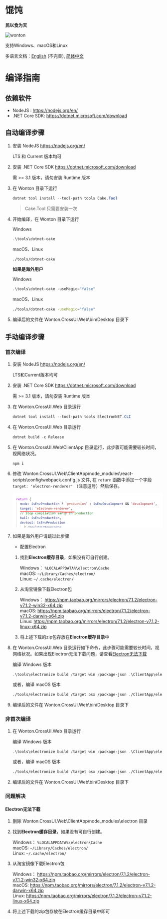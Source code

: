 # 馄饨

**民以食为天**

![wonton](./Imgs/wonton.jpg)

支持Windows、macOS和Linux

多语言文档：[English](./README.en-US.md) (不完善), [简体中文](./README.md)

# 编译指南

## 依赖软件

- NodeJS : https://nodejs.org/en/
- .NET Core SDK: https://dotnet.microsoft.com/download

## 自动编译步骤

1. 安装 NodeJS https://nodejs.org/en/
    
    LTS 和 Current 版本均可

2. 安装 .NET Core SDK https://dotnet.microsoft.com/download

    需 >= 3.1 版本，请勿安装 Runtime 版本

3. 在 Wonton 目录下运行

    ```powershell
    dotnet tool install --tool-path tools Cake.Tool
    ```

    > Cake.Tool 只需要安装一次

4. 开始编译，在 Wonton 目录下运行

    Windows
    ```powershell
    .\tools\dotnet-cake
    ```

    macOS、Linux
    ```bash
    ./tools/dotnet-cake
    ```

    **如果是海外用户**

    Windows
    ```powershell
    .\tools\dotnet-cake -useMagic="false"
    ```

    macOS、Linux
    ```bash
    ./tools/dotnet-cake -useMagic="false"
    ```

5. 编译后的文件在 Wonton.CrossUI.Web\bin\Desktop 目录下

## 手动编译步骤

### 首次编译

1. 安装 NodeJS https://nodejs.org/en/
    
    LTS和Current版本均可

2. 安装 .NET Core SDK https://dotnet.microsoft.com/download

    需 >= 3.1 版本，请勿安装 Runtime 版本

3. 在 Wonton.CrossUI.Web 目录运行

    ```powershell
    dotnet tool install --tool-path tools ElectronNET.CLI
    ```

4. 在 Wonton.CrossUI.Web 目录运行

    ```powershell
    dotnet build -c Release
    ```

5. 在 Wonton.CrossUI.Web\ClientApp 目录运行，此步骤可能需要较长时间，视网络状况。

    ```powershell
    npm i
    ```

6. 修改 Wonton.CrossUI.Web\ClientApp\node_modules\react-scripts\config\webpack.config.js 文件, 在 ```return``` 函数中添加一个字段 ```target: 'electron-renderer'``` （注意逗号）然后保存。

    ![webpack](./Imgs/target.png)

7. 如果是海外用户请跳过此步骤

    - 配置Electron

    1. 找到**Electron缓存目录**，如果没有可自行创建。

        Windows： ```%LOCALAPPDATA%\electron\Cache``` <br>
        macOS:  ```~/Library/Caches/electron/``` <br>
        Linux: ```~/.cache/electron/```

    2. 从淘宝镜像下载Electron包

        Windows： https://npm.taobao.org/mirrors/electron/7.1.2/electron-v7.1.2-win32-x64.zip <br>
        macOS:    https://npm.taobao.org/mirrors/electron/7.1.2/electron-v7.1.2-darwin-x64.zip <br>
        Linux:    https://npm.taobao.org/mirrors/electron/7.1.2/electron-v7.1.2-linux-x64.zip

    3. 将上述下载的zip包存放在**Electron缓存目录**中

8. 在 Wonton.CrossUI.Web 目录运行如下命令，此步骤可能需要较长时间，视网络状况。如果出现Electron无法下载问题，请查看[Electron无法下载](####Electron无法下载)

    编译 Windows 版本
    ```powershell
    .\tools\electronize build /target win /package-json .\ClientApp\electron.package.json
    ```

    或者，编译 macOS 版本
    ```bash
    ./tools/electronize build /target osx /package-json ./ClientApp/electron.package.json
    ```
9. 编译后的文件在 Wonton.CrossUI.Web\bin\Desktop 目录下

### 非首次编译

1. 在 Wonton.CrossUI.Web 目录运行

    编译 Windows 版本
    ```powershell
    .\tools\electronize build /target win /package-json .\ClientApp\electron.package.json
    ```

    或者，编译 macOS 版本
    ```bash
    ./tools/electronize build /target osx /package-json ./ClientApp/electron.package.json
    ```
2. 编译后的文件在 Wonton.CrossUI.Web\bin\Desktop 目录下

### 问题解决

#### Electron无法下载

1. 删除 Wonton.CrossUI.Web\ClientApp\node_modules\electron 目录

2. 找到**Electron缓存目录**，如果没有可自行创建。

    Windows： ```%LOCALAPPDATA%\electron\Cache``` <br>
    macOS:  ```~/Library/Caches/electron/``` <br>
    Linux: ```~/.cache/electron/```

3. 从淘宝镜像下载Electron包

    Windows： https://npm.taobao.org/mirrors/electron/7.1.2/electron-v7.1.2-win32-x64.zip <br>
    macOS:    https://npm.taobao.org/mirrors/electron/7.1.2/electron-v7.1.2-darwin-x64.zip <br>
    Linux:    https://npm.taobao.org/mirrors/electron/7.1.2/electron-v7.1.2-linux-x64.zip


4. 将上述下载的zip包存放在Electron缓存目录中即可